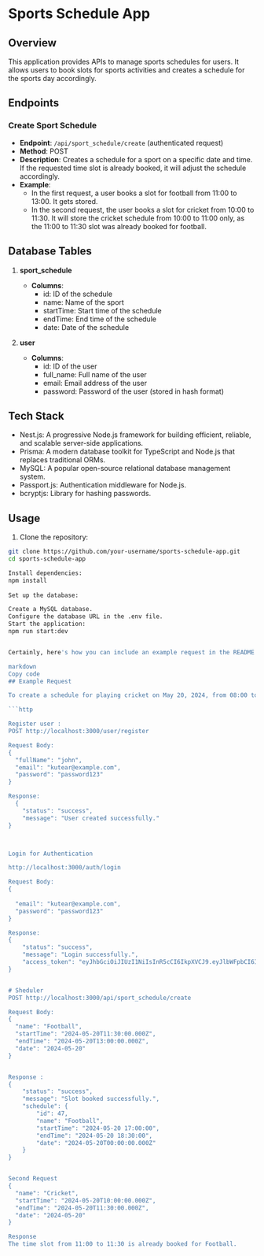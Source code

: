 

# Sports Schedule App

## Overview

This application provides APIs to manage sports schedules for users. It allows users to book slots for sports activities and creates a schedule for the sports day accordingly.

## Endpoints

### Create Sport Schedule

- **Endpoint**: `/api/sport_schedule/create` (authenticated request)
- **Method**: POST
- **Description**: Creates a schedule for a sport on a specific date and time. If the requested time slot is already booked, it will adjust the schedule accordingly.
- **Example**:
  - In the first request, a user books a slot for football from 11:00 to 13:00. It gets stored.
  - In the second request, the user books a slot for cricket from 10:00 to 11:30. It will store the cricket schedule from 10:00 to 11:00 only, as the 11:00 to 11:30 slot was already booked for football.

## Database Tables

1. **sport_schedule**
   - **Columns**:
     - id: ID of the schedule
     - name: Name of the sport
     - startTime: Start time of the schedule
     - endTime: End time of the schedule
     - date: Date of the schedule

2. **user**
   - **Columns**:
     - id: ID of the user
     - full_name: Full name of the user
     - email: Email address of the user
     - password: Password of the user (stored in hash format)

## Tech Stack

- Nest.js: A progressive Node.js framework for building efficient, reliable, and scalable server-side applications.
- Prisma: A modern database toolkit for TypeScript and Node.js that replaces traditional ORMs.
- MySQL: A popular open-source relational database management system.
- Passport.js: Authentication middleware for Node.js.
- bcryptjs: Library for hashing passwords.

## Usage

1. Clone the repository:

```bash
git clone https://github.com/your-username/sports-schedule-app.git
cd sports-schedule-app

Install dependencies:
npm install
 
Set up the database:

Create a MySQL database.
Configure the database URL in the .env file.
Start the application:
npm run start:dev


Certainly, here's how you can include an example request in the README file:

markdown
Copy code
## Example Request

To create a schedule for playing cricket on May 20, 2024, from 08:00 to 11:30, send a POST request to the following endpoint:

```http

Register user :
POST http://localhost:3000/user/register

Request Body:
{
  "fullName": "john",
  "email": "kutear@example.com",
  "password": "password123"
}

Response:
  {
    "status": "success",
    "message": "User created successfully."
}



Login for Authentication

http://localhost:3000/auth/login

Request Body:
{
  
  "email": "kutear@example.com",
  "password": "password123"
}

Response:
{
    "status": "success",
    "message": "Login successfully.",
    "access_token": "eyJhbGciOiJIUzI1NiIsInR5cCI6IkpXVCJ9.eyJlbWFpbCI6Imt1dGVhckBleGFtcGxlLmNvbSIsImlhdCI6MTcxNTgwOTI4OSwiZXhwIjoxNzE1ODEyODg5fQ.zLjD7dMDH2uGDIBrNkEDTgEsa9hri1aTefEksSHyykQ"
}


# Sheduler
POST http://localhost:3000/api/sport_schedule/create

Request Body:
{
  "name": "Football",
  "startTime": "2024-05-20T11:30:00.000Z",
  "endTime": "2024-05-20T13:00:00.000Z",
  "date": "2024-05-20"
}


Response :
{
    "status": "success",
    "message": "Slot booked successfully.",
    "schedule": {
        "id": 47,
        "name": "Football",
        "startTime": "2024-05-20 17:00:00",
        "endTime": "2024-05-20 18:30:00",
        "date": "2024-05-20T00:00:00.000Z"
    }
}


Second Request 
{
  "name": "Cricket",
  "startTime": "2024-05-20T10:00:00.000Z",
  "endTime": "2024-05-20T11:30:00.000Z",
  "date": "2024-05-20"
}

Response
The time slot from 11:00 to 11:30 is already booked for Football.